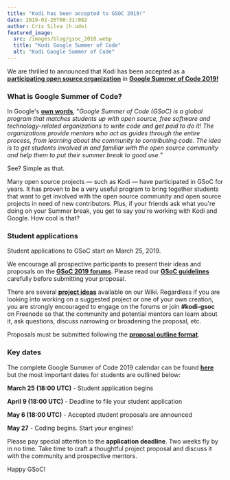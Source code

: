 ```yaml
---
title: "Kodi has been accepted to GSOC 2019!"
date: 2019-02-26T00:31:08Z
author: Cris Silva (h.udo)
featured_image:
  src: /images/blog/gsoc_2018.webp
  title: "Kodi Google Summer of Code"
  alt: "Kodi Google Summer of Code"
---
```


We are thrilled to announced that Kodi has been accepted as a **[participating open source organization](https://summerofcode.withgoogle.com/organizations)** in **[Google Summer of Code 2019!](https://summerofcode.withgoogle.com)**

### What is Google Summer of Code?

In Google's **[own words](https://google.github.io/gsocguides/student/)**, "_Google Summer of Code (GSoC) is a global program that matches students up with open source, free software and technology-related organizations to write code and get paid to do it! The organizations provide mentors who act as guides through the entire process, from learning about the community to contributing code. The idea is to get students involved in and familiar with the open source community and help them to put their summer break to good use._"

See? Simple as that.

Many open source projects — such as Kodi — have participated in GSoC for years. It has proven to be a very useful program to bring together students that want to get involved with the open source community and open source projects in need of new contributors. Plus, if your friends ask what you're doing on your Summer break, you get to say you're working with Kodi and Google. How cool is that?

### Student applications

Student applications to GSoC start on March 25, 2019.

We encourage all prospective participants to present their ideas and proposals on the **[GSoC 2019 forums](https://forum.kodi.tv/forumdisplay.php?fid=293)**. Please read our **[GSoC guidelines](https://forum.kodi.tv/showthread.php?tid=340064)** carefully before submitting your proposal.

There are several **[project ideas](https://kodi.wiki/view/Google_Summer_of_Code/2019)** available on our Wiki. Regardless if you are looking into working on a suggested project or one of your own creation, you are strongly encouraged to engage on the forums or join **#kodi-gsoc** on Freenode so that the community and potential mentors can learn about it, ask questions, discuss narrowing or broadening the proposal, etc.

Proposals must be submitted following the **[proposal outline format](https://kodi.wiki/view/Google_Summer_of_Code/2019#Outline_for_proposals)**.

### Key dates

The complete Google Summer of Code 2019 calendar can be found **[here](https://summerofcode.withgoogle.com/how-it-works/#timeline)** but the most important dates for students are outlined below:

**March 25 (18:00 UTC)** - Student application begins

**April 9 (18:00 UTC)** - Deadline to file your student application

**May 6 (18:00 UTC)** - Accepted student proposals are announced

**May 27** - Coding begins. Start your engines!

Please pay special attention to the **application deadline**. Two weeks fly by in no time. Take time to craft a thoughtful project proposal and discuss it with the community and prospective mentors.

Happy GSoC!
